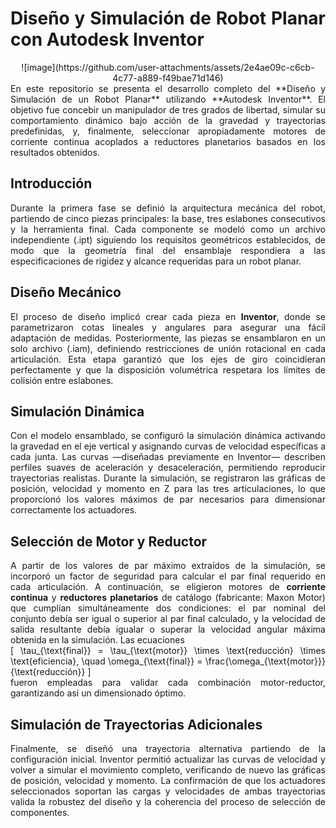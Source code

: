 <div align="justify">

# Diseño y Simulación de Robot Planar con Autodesk Inventor
<div align="center">
![image](https://github.com/user-attachments/assets/2e4ae09c-c6cb-4c77-a889-f49bae71d146)
</div>
En este repositorio se presenta el desarrollo completo del **Diseño y Simulación de un Robot Planar** utilizando **Autodesk Inventor**. El objetivo fue concebir un manipulador de tres grados de libertad, simular su comportamiento dinámico bajo acción de la gravedad y trayectorias predefinidas, y, finalmente, seleccionar apropiadamente motores de corriente continua acoplados a reductores planetarios basados en los resultados obtenidos.

## Introducción

Durante la primera fase se definió la arquitectura mecánica del robot, partiendo de cinco piezas principales: la base, tres eslabones consecutivos y la herramienta final. Cada componente se modeló como un archivo independiente (.ipt) siguiendo los requisitos geométricos establecidos, de modo que la geometría final del ensamblaje respondiera a las especificaciones de rigidez y alcance requeridas para un robot planar.

## Diseño Mecánico

El proceso de diseño implicó crear cada pieza en **Inventor**, donde se parametrizaron cotas lineales y angulares para asegurar una fácil adaptación de medidas. Posteriormente, las piezas se ensamblaron en un solo archivo (.iam), definiendo restricciones de unión rotacional en cada articulación. Esta etapa garantizó que los ejes de giro coincidieran perfectamente y que la disposición volumétrica respetara los límites de colisión entre eslabones.

## Simulación Dinámica

Con el modelo ensamblado, se configuró la simulación dinámica activando la gravedad en el eje vertical y asignando curvas de velocidad específicas a cada junta. Las curvas —diseñadas previamente en Inventor— describen perfiles suaves de aceleración y desaceleración, permitiendo reproducir trayectorias realistas. Durante la simulación, se registraron las gráficas de posición, velocidad y momento en Z para las tres articulaciones, lo que proporcionó los valores máximos de par necesarios para dimensionar correctamente los actuadores.

## Selección de Motor y Reductor

A partir de los valores de par máximo extraídos de la simulación, se incorporó un factor de seguridad para calcular el par final requerido en cada articulación. A continuación, se eligieron motores de **corriente continua** y **reductores planetarios** de catálogo (fabricante: Maxon Motor) que cumplían simultáneamente dos condiciones: el par nominal del conjunto debía ser igual o superior al par final calculado, y la velocidad de salida resultante debía igualar o superar la velocidad angular máxima obtenida en la simulación. Las ecuaciones  
\[
\tau_{\text{final}} = \tau_{\text{motor}} \times \text{reducción} \times \text{eficiencia}, 
\quad
\omega_{\text{final}} = \frac{\omega_{\text{motor}}}{\text{reducción}}
\]  
fueron empleadas para validar cada combinación motor-reductor, garantizando así un dimensionado óptimo.

## Simulación de Trayectorias Adicionales

Finalmente, se diseñó una trayectoria alternativa partiendo de la configuración inicial. Inventor permitió actualizar las curvas de velocidad y volver a simular el movimiento completo, verificando de nuevo las gráficas de posición, velocidad y momento. La confirmación de que los actuadores seleccionados soportan las cargas y velocidades de ambas trayectorias valida la robustez del diseño y la coherencia del proceso de selección de componentes.

</div>
